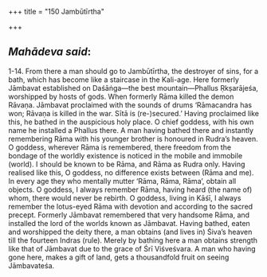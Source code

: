 +++
title = "150 Jambūtīrtha"

+++
 

## *Mahādeva said*:

1-14. From there a man should go to Jambūtīrtha, the destroyer of sins, for a bath, which has become like a staircase in the Kali-age. Here formerly Jāmbavat established on Daśāṅga—the best mountain—Phallus Ṛkṣarājeśa, worshipped by hosts of gods. When formerly Rāma killed the demon Rāvaṇa. Jāmbavat proclaimed with the sounds of drums ‘Rāmacandra has won; Rāvaṇa is killed in the war. Sītā is (re-)secured.’ Having proclaimed like this, he bathed in the auspicious holy place. O chief goddess, with his own name he installed a Phallus there. A man having bathed there and instantly remembering Rāma with his younger brother is honoured in Rudra’s heaven. O goddess, wherever Rāma is remembered, there freedom from the bondage of the worldly existence is noticed in the mobile and immobile (world). I should be known to be Rāma, and Rāma as Rudra only. Having realised like this, O goddess, no difference exists between (Rāma and me). In every age they who mentally mutter ‘Rāma, Rāma, Rāma’, obtain all objects. O goddess, I always remember Rāma, having heard (the name of) whom, there would never be rebirth. O goddess, living in Kāśī, I always remember the lotus-eyed Rāma with devotion and according to the sacred precept. Formerly Jāmbavat remembered that very handsome Rāma, and installed the lord of the worlds known as Jāmbavat. Having bathed, eaten and worshipped the deity there, a man obtains (and lives in) Śiva’s heaven till the fourteen Indras (rule). Merely by bathing here a man obtains strength like that of Jāmbavat due to the grace of Śrī Viśveśvara. A man who having gone here, makes a gift of land, gets a thousandfold fruit on seeing Jāmbavateśa.


